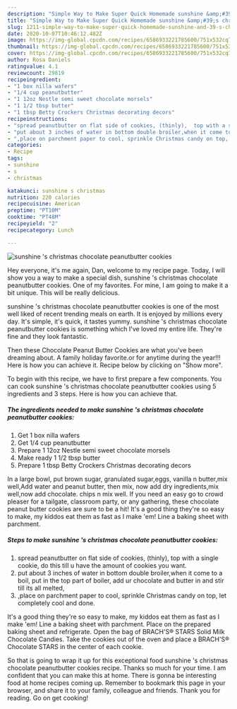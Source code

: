 ```yaml
---
description: "Simple Way to Make Super Quick Homemade sunshine &amp;#39;s christmas chocolate peanutbutter cookies"
title: "Simple Way to Make Super Quick Homemade sunshine &amp;#39;s christmas chocolate peanutbutter cookies"
slug: 1211-simple-way-to-make-super-quick-homemade-sunshine-and-39-s-christmas-chocolate-peanutbutter-cookies
date: 2020-10-07T10:46:12.482Z
image: https://img-global.cpcdn.com/recipes/6586933221785600/751x532cq70/sunshine-s-christmas-chocolate-peanutbutter-cookies-recipe-main-photo.jpg
thumbnail: https://img-global.cpcdn.com/recipes/6586933221785600/751x532cq70/sunshine-s-christmas-chocolate-peanutbutter-cookies-recipe-main-photo.jpg
cover: https://img-global.cpcdn.com/recipes/6586933221785600/751x532cq70/sunshine-s-christmas-chocolate-peanutbutter-cookies-recipe-main-photo.jpg
author: Rosa Daniels
ratingvalue: 4.1
reviewcount: 29819
recipeingredient:
- "1 box nilla wafers"
- "1/4 cup peanutbutter"
- "1 12oz Nestle semi sweet chocolate morsels"
- "1 1/2 tbsp butter"
- "1 tbsp Betty Crockers Christmas decorating decors"
recipeinstructions:
- "spread peanutbutter on flat side of cookies, (thinly),  top with a single cookie, do this till u have the amount of cookies you want."
- "put about 3 inches of water in bottom double broiler,when it come to a boil, put in the top part of boiler, add ur chocolate and butter in and stir till its all melted,"
- ",place on parchment paper to cool, sprinkle Christmas candy on top, let completely cool and done."
categories:
- Recipe
tags:
- sunshine
- s
- christmas

katakunci: sunshine s christmas 
nutrition: 220 calories
recipecuisine: American
preptime: "PT10M"
cooktime: "PT48M"
recipeyield: "2"
recipecategory: Lunch

---
```



![sunshine &#39;s christmas chocolate peanutbutter cookies](https://img-global.cpcdn.com/recipes/6586933221785600/751x532cq70/sunshine-s-christmas-chocolate-peanutbutter-cookies-recipe-main-photo.jpg)

Hey everyone, it's me again, Dan, welcome to my recipe page. Today, I will show you a way to make a special dish, sunshine &#39;s christmas chocolate peanutbutter cookies. One of my favorites. For mine, I am going to make it a bit unique. This will be really delicious.

sunshine &#39;s christmas chocolate peanutbutter cookies is one of the most well liked of recent trending meals on earth. It is enjoyed by millions every day. It's simple, it's quick, it tastes yummy. sunshine &#39;s christmas chocolate peanutbutter cookies is something which I've loved my entire life. They're fine and they look fantastic.

Then these Chocolate Peanut Butter Cookies are what you&#39;ve been dreaming about. A family holiday favorite.or for anytime during the year!!! Here is how you can achieve it. Recipe below by clicking on &#34;Show more&#34;.


To begin with this recipe, we have to first prepare a few components. You can cook sunshine &#39;s christmas chocolate peanutbutter cookies using 5 ingredients and 3 steps. Here is how you can achieve that.

<!--inarticleads1-->

##### The ingredients needed to make sunshine &#39;s christmas chocolate peanutbutter cookies:

1. Get 1 box nilla wafers
1. Get 1/4 cup peanutbutter
1. Prepare 1 12oz Nestle semi sweet chocolate morsels
1. Make ready 1 1/2 tbsp butter
1. Prepare 1 tbsp Betty Crockers Christmas decorating decors


In a large bowl, put brown sugar, granulated sugar,eggs, vanilla n butter,mix well,Add water and peanut butter, then mix, now add dry ingredients,mix well,now add chocolate. chips n mix well. If you need an easy go to crowd pleaser for a tailgate, classroom party, or any gathering, these chocolate peanut butter cookies are sure to be a hit! It&#39;s a good thing they&#39;re so easy to make, my kiddos eat them as fast as I make &#39;em! Line a baking sheet with parchment. 

<!--inarticleads2-->

##### Steps to make sunshine &#39;s christmas chocolate peanutbutter cookies:

1. spread peanutbutter on flat side of cookies, (thinly),  top with a single cookie, do this till u have the amount of cookies you want.
1. put about 3 inches of water in bottom double broiler,when it come to a boil, put in the top part of boiler, add ur chocolate and butter in and stir till its all melted,
1. ,place on parchment paper to cool, sprinkle Christmas candy on top, let completely cool and done.


It&#39;s a good thing they&#39;re so easy to make, my kiddos eat them as fast as I make &#39;em! Line a baking sheet with parchment. Place on the prepared baking sheet and refrigerate. Open the bag of BRACH&#39;S® STARS Solid Milk Chocolate Candies. Take the cookies out of the oven and place a BRACH&#39;S® Chocolate STARS in the center of each cookie. 

So that is going to wrap it up for this exceptional food sunshine &#39;s christmas chocolate peanutbutter cookies recipe. Thanks so much for your time. I am confident that you can make this at home. There is gonna be interesting food at home recipes coming up. Remember to bookmark this page in your browser, and share it to your family, colleague and friends. Thank you for reading. Go on get cooking!
